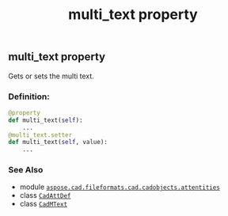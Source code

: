 ﻿---
title: multi_text property
second_title: Aspose.CAD for Python via .NET API References
description: 
type: docs
weight: 490
url: /python-net/aspose.cad.fileformats.cad.cadobjects.attentities/cadattdef/multi_text/
is_root: false
---

## multi_text property


Gets or sets the multi text.
### Definition:
```python
@property
def multi_text(self):
    ...
@multi_text.setter
def multi_text(self, value):
    ...
```

### See Also
* module [`aspose.cad.fileformats.cad.cadobjects.attentities`](../../)
* class [`CadAttDef`](/cad/python-net/aspose.cad.fileformats.cad.cadobjects.attentities/cadattdef)
* class [`CadMText`](/cad/python-net/aspose.cad.fileformats.cad.cadobjects/cadmtext)
